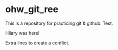 # ohw_git_ree
This is a repository for practicing git & github.
Test.

Hilary was here!


Extra lines to create a conflict. 

